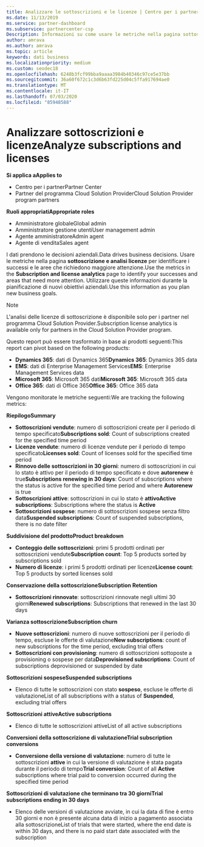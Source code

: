```yaml
---
title: Analizzare le sottoscrizioni e le licenze | Centro per i partner
ms.date: 11/13/2019
ms.service: partner-dashboard
ms.subservice: partnercenter-csp
Description: Informazioni su come usare le metriche nella pagina sottoscrizione e analisi licenze per identificare i successi e le aree che richiedono maggiore attenzione.
author: amrava
ms.author: amrava
ms.topic: article
keywords: dati business
ms.localizationpriority: medium
ms.custom: seodec18
ms.openlocfilehash: 6248b3fcf99bba9aaaa3984b40346c97ce5e37bb
ms.sourcegitcommit: 36a60f672c1c3d6b63fd225d04c5ffa917694ae0
ms.translationtype: MT
ms.contentlocale: it-IT
ms.lasthandoff: 07/03/2020
ms.locfileid: "85948588"
---
```

# <a name="analyze-subscriptions-and-licenses"></a><span data-ttu-id="73db5-104">Analizzare sottoscrizioni e licenze</span><span class="sxs-lookup"><span data-stu-id="73db5-104">Analyze subscriptions and licenses</span></span> 

<span data-ttu-id="73db5-105">**Si applica a**</span><span class="sxs-lookup"><span data-stu-id="73db5-105">**Applies to**</span></span>

- <span data-ttu-id="73db5-106">Centro per i partner</span><span class="sxs-lookup"><span data-stu-id="73db5-106">Partner Center</span></span>
- <span data-ttu-id="73db5-107">Partner del programma Cloud Solution Provider</span><span class="sxs-lookup"><span data-stu-id="73db5-107">Cloud Solution Provider program partners</span></span>

<span data-ttu-id="73db5-108">**Ruoli appropriati**</span><span class="sxs-lookup"><span data-stu-id="73db5-108">**Appropriate roles**</span></span>

- <span data-ttu-id="73db5-109">Amministratore globale</span><span class="sxs-lookup"><span data-stu-id="73db5-109">Global admin</span></span>
- <span data-ttu-id="73db5-110">Amministratore gestione utenti</span><span class="sxs-lookup"><span data-stu-id="73db5-110">User management admin</span></span>
- <span data-ttu-id="73db5-111">Agente amministratore</span><span class="sxs-lookup"><span data-stu-id="73db5-111">Admin agent</span></span>
- <span data-ttu-id="73db5-112">Agente di vendita</span><span class="sxs-lookup"><span data-stu-id="73db5-112">Sales agent</span></span>

<span data-ttu-id="73db5-113">I dati prendono le decisioni aziendali.</span><span class="sxs-lookup"><span data-stu-id="73db5-113">Data drives business decisions.</span></span> <span data-ttu-id="73db5-114">Usare le metriche nella pagina **sottoscrizione e analisi licenze** per identificare i successi e le aree che richiedono maggiore attenzione.</span><span class="sxs-lookup"><span data-stu-id="73db5-114">Use the metrics in the **Subscription and license analytics** page to identify your successes and areas that need more attention.</span></span> <span data-ttu-id="73db5-115">Utilizzare queste informazioni durante la pianificazione di nuovi obiettivi aziendali.</span><span class="sxs-lookup"><span data-stu-id="73db5-115">Use this information as you plan new business goals.</span></span>

> [!NOTE]
> <span data-ttu-id="73db5-116">L'analisi delle licenze di sottoscrizione è disponibile solo per i partner nel programma Cloud Solution Provider.</span><span class="sxs-lookup"><span data-stu-id="73db5-116">Subscription license analytics is available only for partners in the Cloud Solution Provider program.</span></span>


<span data-ttu-id="73db5-117">Questo report può essere trasformato in base ai prodotti seguenti:</span><span class="sxs-lookup"><span data-stu-id="73db5-117">This report can pivot based on the following products:</span></span>

 - <span data-ttu-id="73db5-118">**Dynamics 365**: dati di Dynamics 365</span><span class="sxs-lookup"><span data-stu-id="73db5-118">**Dynamics 365**: Dynamics 365 data</span></span>  
 - <span data-ttu-id="73db5-119">**EMS**: dati di Enterprise Management Services</span><span class="sxs-lookup"><span data-stu-id="73db5-119">**EMS**: Enterprise Management Services data</span></span>  
 - <span data-ttu-id="73db5-120">**Microsoft 365**: Microsoft 365 dati</span><span class="sxs-lookup"><span data-stu-id="73db5-120">**Microsoft 365**: Microsoft 365 data</span></span>  
 - <span data-ttu-id="73db5-121">**Office 365**: dati di Office 365</span><span class="sxs-lookup"><span data-stu-id="73db5-121">**Office 365**: Office 365 data</span></span>  


<span data-ttu-id="73db5-122">Vengono monitorate le metriche seguenti:</span><span class="sxs-lookup"><span data-stu-id="73db5-122">We are tracking the following metrics:</span></span>

<span data-ttu-id="73db5-123">**Riepilogo**</span><span class="sxs-lookup"><span data-stu-id="73db5-123">**Summary**</span></span>  
 - <span data-ttu-id="73db5-124">**Sottoscrizioni vendute**: numero di sottoscrizioni create per il periodo di tempo specificato</span><span class="sxs-lookup"><span data-stu-id="73db5-124">**Subscriptions sold**: Count of subscriptions created for the specified time period</span></span>  
 - <span data-ttu-id="73db5-125">**Licenze vendute**: numero di licenze vendute per il periodo di tempo specificato</span><span class="sxs-lookup"><span data-stu-id="73db5-125">**Licenses sold**: Count of licenses sold for the specified time period</span></span>   
 - <span data-ttu-id="73db5-126">**Rinnovo delle sottoscrizioni in 30 giorni**: numero di sottoscrizioni in cui lo stato è attivo per il periodo di tempo specificato e dove **autorenew** è true</span><span class="sxs-lookup"><span data-stu-id="73db5-126">**Subscriptions renewing in 30 days**: Count of subscriptions where the status is active for the specified time period and where **Autorenew** is true</span></span>
 - <span data-ttu-id="73db5-127">**Sottoscrizioni attive**: sottoscrizioni in cui lo stato è **attivo**</span><span class="sxs-lookup"><span data-stu-id="73db5-127">**Active subscriptions**: Subscriptions where the status is **Active**</span></span>  
 - <span data-ttu-id="73db5-128">**Sottoscrizioni sospese**: numero di sottoscrizioni sospese senza filtro data</span><span class="sxs-lookup"><span data-stu-id="73db5-128">**Suspended subscriptions**: Count of suspended subscriptions, there is no date filter</span></span>  

<span data-ttu-id="73db5-129">**Suddivisione del prodotto**</span><span class="sxs-lookup"><span data-stu-id="73db5-129">**Product breakdown**</span></span>  
 - <span data-ttu-id="73db5-130">**Conteggio delle sottoscrizioni**: primi 5 prodotti ordinati per sottoscrizioni vendute</span><span class="sxs-lookup"><span data-stu-id="73db5-130">**Subscription count**: Top 5 products sorted by subscriptions sold</span></span>  
 - <span data-ttu-id="73db5-131">**Numero di licenze**: i primi 5 prodotti ordinati per licenze</span><span class="sxs-lookup"><span data-stu-id="73db5-131">**License count**: Top 5 products by sorted licenses sold</span></span>

<span data-ttu-id="73db5-132">**Conservazione della sottoscrizione**</span><span class="sxs-lookup"><span data-stu-id="73db5-132">**Subscription Retention**</span></span>
 - <span data-ttu-id="73db5-133">**Sottoscrizioni rinnovate**: sottoscrizioni rinnovate negli ultimi 30 giorni</span><span class="sxs-lookup"><span data-stu-id="73db5-133">**Renewed subscriptions**: Subscriptions that renewed in the last 30 days</span></span>  

<span data-ttu-id="73db5-134">**Varianza sottoscrizione**</span><span class="sxs-lookup"><span data-stu-id="73db5-134">**Subscription churn**</span></span>  
 - <span data-ttu-id="73db5-135">**Nuove sottoscrizioni**: numero di nuove sottoscrizioni per il periodo di tempo, escluse le offerte di valutazione</span><span class="sxs-lookup"><span data-stu-id="73db5-135">**New subscriptions**: count of new subscriptions for the time period, excluding trial offers</span></span>  
 - <span data-ttu-id="73db5-136">**Sottoscrizioni con provisioning**: numero di sottoscrizioni sottoposte a provisioning o sospese per data</span><span class="sxs-lookup"><span data-stu-id="73db5-136">**Deprovisioned subscriptions**: Count of subscriptions deprovisioned or suspended by date</span></span>  

<span data-ttu-id="73db5-137">**Sottoscrizioni sospese**</span><span class="sxs-lookup"><span data-stu-id="73db5-137">**Suspended subscriptions**</span></span>  
 - <span data-ttu-id="73db5-138">Elenco di tutte le sottoscrizioni con stato **sospeso**, escluse le offerte di valutazione</span><span class="sxs-lookup"><span data-stu-id="73db5-138">List of all subscriptions with a status of **Suspended**, excluding trial offers</span></span>  
  
<span data-ttu-id="73db5-139">**Sottoscrizioni attive**</span><span class="sxs-lookup"><span data-stu-id="73db5-139">**Active subscriptions**</span></span>
 - <span data-ttu-id="73db5-140">Elenco di tutte le sottoscrizioni attive</span><span class="sxs-lookup"><span data-stu-id="73db5-140">List of all active subscriptions</span></span>  

<span data-ttu-id="73db5-141">**Conversioni della sottoscrizione di valutazione**</span><span class="sxs-lookup"><span data-stu-id="73db5-141">**Trial subscription conversions**</span></span>  
 - <span data-ttu-id="73db5-142">**Conversione della versione di valutazione**: numero di tutte le sottoscrizioni **attive** in cui la versione di valutazione è stata pagata durante il periodo di tempo</span><span class="sxs-lookup"><span data-stu-id="73db5-142">**Trial conversion**: Count of all **Active** subscriptions where trial paid to conversion occurred during the specified time period</span></span>  

<span data-ttu-id="73db5-143">**Sottoscrizioni di valutazione che terminano tra 30 giorni**</span><span class="sxs-lookup"><span data-stu-id="73db5-143">**Trial subscriptions ending in 30 days**</span></span>  
 - <span data-ttu-id="73db5-144">Elenco delle versioni di valutazione avviate, in cui la data di fine è entro 30 giorni e non è presente alcuna data di inizio a pagamento associata alla sottoscrizione</span><span class="sxs-lookup"><span data-stu-id="73db5-144">List of trials that were started, where the end date is within 30 days, and there is no paid start date associated with the subscription</span></span>  

  